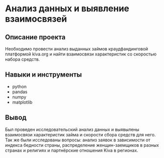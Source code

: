# Анализ данных и выявление взаимосвязей
## Описание проекта
Необходимо провести анализ выданных займов краудфандинговой платформой kiva.org и найти взаимосвязи характеристик со скоростью набора средств.
## Навыки и инструменты
- python
- pandas
- numpy
- matplotlib
## Вывод
Был проведен исследовательский анализ данных и выявылены взаимосвязи характеристик займа и скорости сбора средств для него. Так же были исследованы вопросы: анализ заявок в зависимости от индекса бедности страны,
распределение женщин-заемщиков в разных странах и религиях и партнёрские отношения Kiva в регионах.

